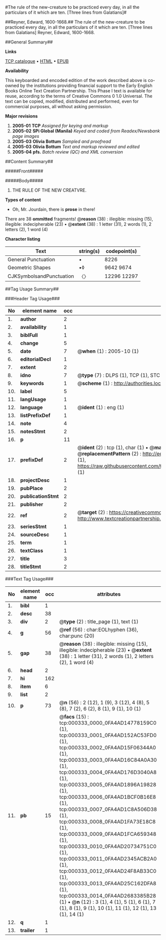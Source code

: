 #The rule of the new-creature to be practiced every day, in all the particulars of it which are ten. [Three lines from Galatians]#

##Reyner, Edward, 1600-1668.##
The rule of the new-creature to be practiced every day, in all the particulars of it which are ten. [Three lines from Galatians]
Reyner, Edward, 1600-1668.

##General Summary##

**Links**

[TCP catalogue](http://www.ota.ox.ac.uk/tcp/)  • 
[HTML](http://tei.it.ox.ac.uk/tcp/Texts-HTML/free/N00/N00262.html)  • 
[EPUB](http://tei.it.ox.ac.uk/tcp/Texts-EPUB/free/N00/N00262.epub)

**Availability**

This keyboarded and encoded edition of the
	       work described above is co-owned by the institutions
	       providing financial support to the Early English Books
	       Online Text Creation Partnership. This Phase I text is
	       available for reuse, according to the terms of Creative
	       Commons 0 1.0 Universal. The text can be copied,
	       modified, distributed and performed, even for
	       commercial purposes, all without asking permission.

**Major revisions**

1. __2005-01__ __TCP__ *Assigned for keying and markup*
1. __2005-02__ __SPi Global (Manila)__ *Keyed and coded from Readex/Newsbank page images*
1. __2005-03__ __Olivia Bottum__ *Sampled and proofread*
1. __2005-03__ __Olivia Bottum__ *Text and markup reviewed and edited*
1. __2005-04__ __pfs.__ *Batch review (QC) and XML conversion*

##Content Summary##

#####Front#####

#####Body#####

1. THE RULE OF THE NEW CREATVRE.

**Types of content**

  * Oh, Mr. Jourdain, there is **prose** in there!

There are 38 **ommitted** fragments! 
 @__reason__ (38) : illegible: missing (15), illegible: indecipherable (23)  •  @__extent__ (38) : 1 letter (31), 2 words (1), 2 letters (2), 1 word (4)

**Character listing**


|Text|string(s)|codepoint(s)|
|---|---|---|
|General Punctuation|•|8226|
|Geometric Shapes|▪◊|9642 9674|
|CJKSymbolsandPunctuation|〈〉|12296 12297|

##Tag Usage Summary##

###Header Tag Usage###

|No|element name|occ|attributes|
|---|---|---|---|
|1.|__author__|2||
|2.|__availability__|1||
|3.|__biblFull__|1||
|4.|__change__|5||
|5.|__date__|7| @__when__ (1) : 2005-10 (1)|
|6.|__editorialDecl__|1||
|7.|__extent__|2||
|8.|__idno__|7| @__type__ (7) : DLPS (1), TCP (1), STC (2), NOTIS (1), IMAGE-SET (1), EVANS-CITATION (1)|
|9.|__keywords__|1| @__scheme__ (1) : http://authorities.loc.gov/ (1)|
|10.|__label__|5||
|11.|__langUsage__|1||
|12.|__language__|1| @__ident__ (1) : eng (1)|
|13.|__listPrefixDef__|1||
|14.|__note__|4||
|15.|__notesStmt__|2||
|16.|__p__|11||
|17.|__prefixDef__|2| @__ident__ (2) : tcp (1), char (1)  •  @__matchPattern__ (2) : ([0-9\-]+):([0-9IVX]+) (1), (.+) (1)  •  @__replacementPattern__ (2) : http://eebo.chadwyck.com/downloadtiff?vid=$1&page=$2 (1), https://raw.githubusercontent.com/textcreationpartnership/Texts/master/tcpchars.xml#$1 (1)|
|18.|__projectDesc__|1||
|19.|__pubPlace__|2||
|20.|__publicationStmt__|2||
|21.|__publisher__|2||
|22.|__ref__|2| @__target__ (2) : https://creativecommons.org/publicdomain/zero/1.0/ (1), http://www.textcreationpartnership.org/docs/. (1)|
|23.|__seriesStmt__|1||
|24.|__sourceDesc__|1||
|25.|__term__|1||
|26.|__textClass__|1||
|27.|__title__|3||
|28.|__titleStmt__|2||


###Text Tag Usage###

|No|element name|occ|attributes|
|---|---|---|---|
|1.|__bibl__|1||
|2.|__desc__|38||
|3.|__div__|2| @__type__ (2) : title_page (1), text (1)|
|4.|__g__|56| @__ref__ (56) : char:EOLhyphen (36), char:punc (20)|
|5.|__gap__|38| @__reason__ (38) : illegible: missing (15), illegible: indecipherable (23)  •  @__extent__ (38) : 1 letter (31), 2 words (1), 2 letters (2), 1 word (4)|
|6.|__head__|2||
|7.|__hi__|162||
|8.|__item__|6||
|9.|__list__|2||
|10.|__p__|73| @__n__ (56) : 2 (12), 1 (9), 3 (12), 4 (8), 5 (8), 7 (2), 6 (2), 8 (1), 9 (1), 10 (1)|
|11.|__pb__|15| @__facs__ (15) : tcp:000333_0000_0FA4AD14778159C0 (1), tcp:000333_0001_0FA4AD152AC53FD0 (1), tcp:000333_0002_0FA4AD15F06344A0 (1), tcp:000333_0003_0FA4AD16C84A0A30 (1), tcp:000333_0004_0FA4AD176D3040A8 (1), tcp:000333_0005_0FA4AD1896A19828 (1), tcp:000333_0006_0FA4AD1BCF0B16E8 (1), tcp:000333_0007_0FA4AD1C8A506D38 (1), tcp:000333_0008_0FA4AD1FA73E18C8 (1), tcp:000333_0009_0FA4AD1FCA659348 (1), tcp:000333_0010_0FA4AD20734751C0 (1), tcp:000333_0011_0FA4AD2345ACB2A0 (1), tcp:000333_0012_0FA4AD24F8AB33C0 (1), tcp:000333_0013_0FA4AD25C162DFA8 (1), tcp:000333_0014_0FA4AD2683385B28 (1)  •  @__n__ (12) : 3 (1), 4 (1), 5 (1), 6 (1), 7 (1), 8 (1), 9 (1), 10 (1), 11 (1), 12 (1), 13 (1), 14 (1)|
|12.|__q__|1||
|13.|__trailer__|1||
